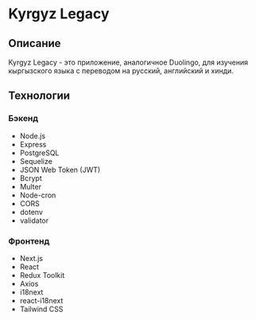 # Kyrgyz Legacy

## Описание

Kyrgyz Legacy - это приложение, аналогичное Duolingo, для изучения кыргызского языка с переводом на русский, английский и хинди.

## Технологии

### Бэкенд

- Node.js
- Express
- PostgreSQL
- Sequelize
- JSON Web Token (JWT)
- Bcrypt
- Multer
- Node-cron
- CORS
- dotenv
- validator

### Фронтенд

- Next.js
- React
- Redux Toolkit
- Axios
- i18next
- react-i18next
- Tailwind CSS
